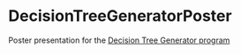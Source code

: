 # DecisionTreeGeneratorPoster
Poster presentation for the [Decision Tree Generator program](https://github.com/KYDronePilot/Decision-Tree-Generator)
